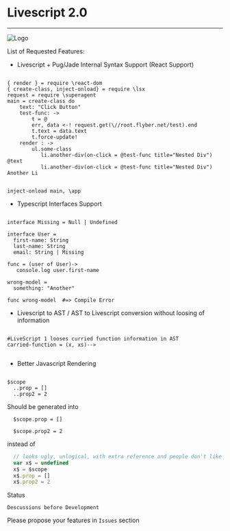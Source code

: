 # Livescript 2.0
---------------

![Logo](https://content.screencast.com/users/a.stegno/folders/Jing/media/31c82430-fe2d-4f78-8d13-93388950bccc/00000143.png)

List of Requested Features:

* Livescript + Pug/Jade Internal Syntax Support (React Support)

```Livescript

{ render } = require \react-dom
{ create-class, inject-onload} = require \lsx
request = require \superagent
main = create-class do
    text: "Click Button"
    test-func: ->
        t = @
        err, data <-! request.get(\//root.flyber.net/test).end
        t.text = data.text
        t.force-update!
    render : ->
        ul.some-class
           li.another-div(on-click = @test-func title="Nested Div") @text
           li.another-div(on-click = @test-func title="Nested Div") Another Li
           

inject-onload main, \app

```

* Typescript Interfaces Support

```Livescript

interface Missing = Null | Undefined

interface User = 
  first-name: String
  last-name: String
  email: String | Missing
  
func = (user of User)->
   console.log user.first-name

wrong-model =
  something: "Another"

func wrong-model  #=> Compile Error

```

* Livescript to AST / AST to Livescript conversion without loosing of information 

```Livescript 

#LiveScript 1 looses curried function information in AST
carried-function = (x, xs)--> 


```


* Better Javascript Rendering 

``` Livescript

$scope
  ..prop = []
  ..prop2 = 2
```

Should be generated into 

``` Javscript
  $scope.prop = []

  $scope.prop2 = 2
```

instead of 

``` Javascript
  // looks ugly, unlogical, with extra reference and people don't like it
  var x$ = undefined
  x$ = $scope
  x$.prop = []
  x$.prop2 = 2
```





Status
```
Descussions before Development 
```
Please propose your features in `Issues` section
